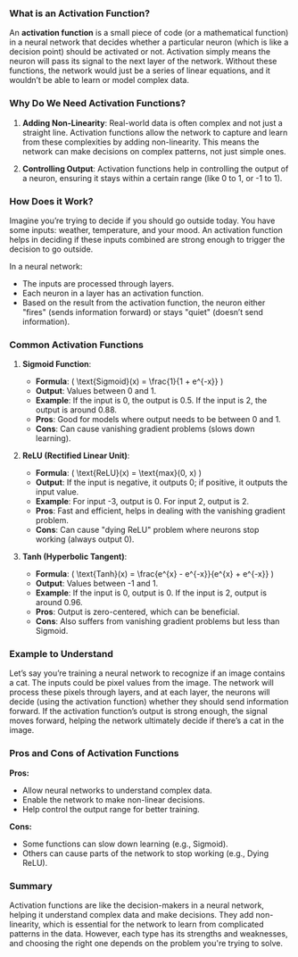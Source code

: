 ### What is an Activation Function?

An **activation function** is a small piece of code (or a mathematical function) in a neural network that decides whether a particular neuron (which is like a decision point) should be activated or not. Activation simply means the neuron will pass its signal to the next layer of the network. Without these functions, the network would just be a series of linear equations, and it wouldn’t be able to learn or model complex data.

### Why Do We Need Activation Functions?

1. **Adding Non-Linearity**: Real-world data is often complex and not just a straight line. Activation functions allow the network to capture and learn from these complexities by adding non-linearity. This means the network can make decisions on complex patterns, not just simple ones.

2. **Controlling Output**: Activation functions help in controlling the output of a neuron, ensuring it stays within a certain range (like 0 to 1, or -1 to 1).

### How Does it Work?

Imagine you’re trying to decide if you should go outside today. You have some inputs: weather, temperature, and your mood. An activation function helps in deciding if these inputs combined are strong enough to trigger the decision to go outside.

In a neural network:
- The inputs are processed through layers.
- Each neuron in a layer has an activation function.
- Based on the result from the activation function, the neuron either "fires" (sends information forward) or stays "quiet" (doesn’t send information).

### Common Activation Functions

1. **Sigmoid Function**:
   - **Formula**: \( \text{Sigmoid}(x) = \frac{1}{1 + e^{-x}} \)
   - **Output**: Values between 0 and 1.
   - **Example**: If the input is 0, the output is 0.5. If the input is 2, the output is around 0.88.
   - **Pros**: Good for models where output needs to be between 0 and 1.
   - **Cons**: Can cause vanishing gradient problems (slows down learning).

2. **ReLU (Rectified Linear Unit)**:
   - **Formula**: \( \text{ReLU}(x) = \text{max}(0, x) \)
   - **Output**: If the input is negative, it outputs 0; if positive, it outputs the input value.
   - **Example**: For input -3, output is 0. For input 2, output is 2.
   - **Pros**: Fast and efficient, helps in dealing with the vanishing gradient problem.
   - **Cons**: Can cause "dying ReLU" problem where neurons stop working (always output 0).

3. **Tanh (Hyperbolic Tangent)**:
   - **Formula**: \( \text{Tanh}(x) = \frac{e^{x} - e^{-x}}{e^{x} + e^{-x}} \)
   - **Output**: Values between -1 and 1.
   - **Example**: If the input is 0, output is 0. If the input is 2, output is around 0.96.
   - **Pros**: Output is zero-centered, which can be beneficial.
   - **Cons**: Also suffers from vanishing gradient problems but less than Sigmoid.

### Example to Understand

Let’s say you’re training a neural network to recognize if an image contains a cat. The inputs could be pixel values from the image. The network will process these pixels through layers, and at each layer, the neurons will decide (using the activation function) whether they should send information forward. If the activation function’s output is strong enough, the signal moves forward, helping the network ultimately decide if there’s a cat in the image.

### Pros and Cons of Activation Functions

**Pros:**
- Allow neural networks to understand complex data.
- Enable the network to make non-linear decisions.
- Help control the output range for better training.

**Cons:**
- Some functions can slow down learning (e.g., Sigmoid).
- Others can cause parts of the network to stop working (e.g., Dying ReLU).

### Summary

Activation functions are like the decision-makers in a neural network, helping it understand complex data and make decisions. They add non-linearity, which is essential for the network to learn from complicated patterns in the data. However, each type has its strengths and weaknesses, and choosing the right one depends on the problem you're trying to solve.